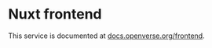 # Nuxt frontend

This service is documented at
[docs.openverse.org/frontend](https://docs.openverse.org/frontend/index.html).
